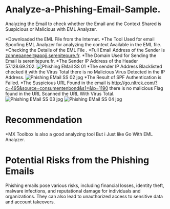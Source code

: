 # Analyze-a-Phishing-Email-Sample.
Analyzing the Email to check whether the  Email and the Context Shared is Suspicious or Malicious with EML Analyzer.

*Downloaded the EML File from the Internet.
*The Tool Used for email Spoofing EML Analyzer for analyzing the context Available in the EML file.
*Checking the Details of the EML File .
*Full Email Address of the Sender is zonnepaneel@appjj.serenitepure.fr.
*The Domain Used for Sending the Email is serenitepure.fr.
*The Sender IP Address of the Header 57.128.69.202.
![Phishing EMail SS 01](https://github.com/user-attachments/assets/46016ab0-8578-4b62-8690-defd0c4133cb)
*The sender IP Address Blacklisted checked it with the Virus Total there is no Malicious Virus Detected in the IP Address.
![Phishing EMail SS 02 jpg](https://github.com/user-attachments/assets/2f1fe13a-169f-4381-a205-c745f213c752)
*The Result of SPF Authentication is Failed.
*The Suspicious URL Found in the email is http://go.nltrck.com/?c=495&source=consumentenbond&s1=&lp=1190 there is no malicious Flag found in the URL Scanned the URL With Virus Total.
![Phishing EMail SS 03 jpg](https://github.com/user-attachments/assets/7b509939-e202-4bf1-b6a8-81f54c6e2840)
![Phishing EMail SS 04 jpg](https://github.com/user-attachments/assets/94520574-3ea5-4745-bd56-f1afc7d39924)


# Recommendation
*MX Toolbox Is also a good analyzing tool But i Just like Go With EML Analyzer.

# Potential Risks from the Phishing Emails
Phishing emails pose various risks, including financial losses, identity theft, malware infections, and reputational damage for individuals and organizations. They can also lead to unauthorized access to sensitive data and account takeovers. 
